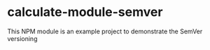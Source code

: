 # calculate-module-semver
This NPM module is an example project to demonstrate the SemVer versioning
